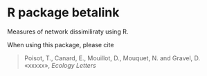 # R package betalink

Measures of network dissimiliraty using R.

When using this package, please cite

> Poisot, T., Canard, E., Mouillot, D., Mouquet, N. and Gravel, D. «xxxxx», *Ecology Letters*

